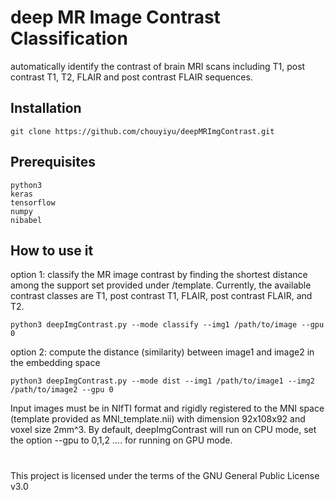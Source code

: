 # deep MR Image Contrast Classification
automatically identify the contrast of brain MRI scans including T1, post contrast T1, T2, FLAIR and post contrast FLAIR sequences.
## Installation
```
git clone https://github.com/chouyiyu/deepMRImgContrast.git
```
## Prerequisites
```
python3
keras
tensorflow
numpy
nibabel
```
## How to use it
option 1: classify the MR image contrast by finding the shortest distance among the support set provided under /template.  Currently, the available contrast classes are T1, post contrast T1, FLAIR, post contrast FLAIR, and T2.
```
python3 deepImgContrast.py --mode classify --img1 /path/to/image --gpu 0
```
option 2: compute the distance (similarity) between image1 and image2 in the embedding space
```
python3 deepImgContrast.py --mode dist --img1 /path/to/image1 --img2 /path/to/image2 --gpu 0 
```
Input images must be in NIfTI format and rigidly registered to the MNI space (template provided as MNI_template.nii) with dimension 92x108x92 and voxel size 2mm^3. By default, deepImgContrast will run on CPU mode, set the option --gpu to 0,1,2 .... for running on GPU mode. 
#

This project is licensed under the terms of the GNU General Public License v3.0
